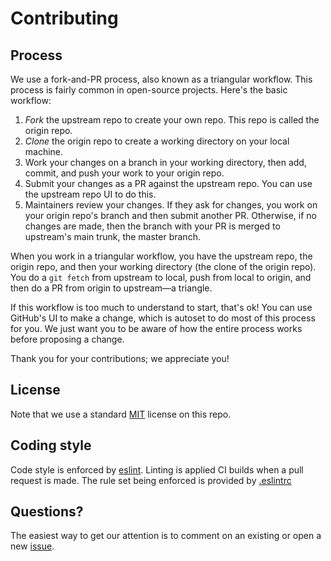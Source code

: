 # Contributing

## Process

We use a fork-and-PR process, also known as a triangular workflow. This process
is fairly common in open-source projects. Here's the basic workflow:

1. *Fork* the upstream repo to create your own repo. This repo is called the origin repo.
2. *Clone* the origin repo to create a working directory on your local machine. 
3. Work your changes on a branch in your working directory, then add, commit, and push your work to your origin repo.
4. Submit your changes as a PR against the upstream repo. You can use the upstream repo UI to do this.
5. Maintainers review your changes. If they ask for changes, you work on your
   origin repo's branch and then submit another PR. Otherwise, if no changes are made, 
   then the branch with your PR is merged to upstream's main trunk, the master branch.

When you work in a triangular workflow, you have the upstream repo, the origin
repo, and then your working directory (the clone of the origin repo). You do 
a `git fetch` from upstream to local, push from local to origin, and then do a PR from origin to
upstream&mdash;a triangle.

If this workflow is too much to understand to start, that's ok! You can use
GitHub's UI to make a change, which is autoset to do most of this process for
you. We just want you to be aware of how the entire process works before
proposing a change.

Thank you for your contributions; we appreciate you!

## License

Note that we use a standard [MIT](./LICENSE) license on this repo.

## Coding style

Code style is enforced by [eslint][]. Linting is applied CI builds when a pull request
is made. The rule set being enforced is provided by [.eslintrc](./.eslintrc)

## Questions?

The easiest way to get our attention is to comment on an existing or open a new
[issue][].

[eslint]: https://eslint.org
[issue]: https://github.com/logdna/logdna-cli/issues

